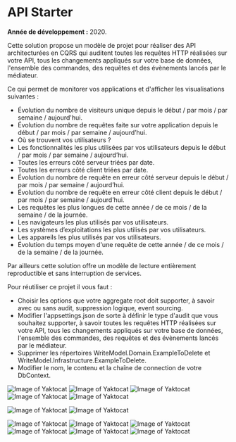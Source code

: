 # API Starter
**Année de développement :** 2020.</br>


Cette solution propose un modèle de projet pour réaliser des API architecturées en CQRS qui auditent toutes les requêtes HTTP réalisées sur votre API, tous les changements appliqués sur votre base de données, l'ensemble des commandes, des requêtes et des évènements lancés par le médiateur.

Ce qui permet de monitorer vos applications et d'afficher les visualisations suivantes :
- Évolution du nombre de visiteurs unique depuis le début / par mois / par semaine / aujourd'hui.
- Évolution du nombre de requêtes faite sur votre application depuis le début / par mois / par semaine / aujourd’hui.
- Où se trouvent vos utilisateurs ?
- Les fonctionnalités les plus utilisées par vos utilisateurs depuis le début / par mois / par semaine / aujourd’hui.
- Toutes les erreurs côté serveur triées par date.
- Toutes les erreurs côté client triées par date.
- Évolution du nombre de requête en erreur côté serveur depuis le début / par mois / par semaine / aujourd’hui.
- Évolution du nombre de requête en erreur côté client depuis le début / par mois / par semaine / aujourd’hui.
- Les requêtes les plus longues de cette année / de ce mois / de la semaine / de la journée.
- Les navigateurs les plus utilisés par vos utilisateurs.
- Les systèmes d’exploitations les plus utilisés par vos utilisateurs.
- Les appareils les plus utilisés par vos utilisateurs.
- Évolution du temps moyen d'une requête de cette année / de ce mois / de la semaine / de la journée.

Par ailleurs cette solution offre un modèle de lecture entièrement reproductible et sans interruption de services.

Pour réutiliser ce projet il vous faut :
- Choisir les options que votre aggregate root doit supporter, à savoir avec ou sans audit, suppression logique, event sourcing.
- Modifier l'appsettings.json de sorte à définir le type d'audit que vous souhaitez supporter, à savoir toutes les requêtes HTTP réalisées sur votre API, tous les changements appliqués sur votre base de données, l'ensemble des commandes, des requêtes et des évènements lancés par le médiateur.
- Supprimer les répertoires WriteModel.Domain.ExampleToDelete et WriteModel.Infrastructure.ExampleToDelete.
- Modifier le nom, le contenu et la chaîne de connection de votre DbContext. 


![Image of Yaktocat](https://imgur.com/de1nouL.png)
![Image of Yaktocat](https://imgur.com/wbASat4.png)
![Image of Yaktocat](https://imgur.com/cPgua94.png)
![Image of Yaktocat](https://imgur.com/NtU7Zif.png)
![Image of Yaktocat](https://imgur.com/Oba6OOO.png)

![Image of Yaktocat](https://imgur.com/rwzs9Cb.png)
![Image of Yaktocat](https://imgur.com/NiUCwwf.png)

![Image of Yaktocat](https://imgur.com/1PCxn6x.png)
![Image of Yaktocat](https://imgur.com/vHtTAOv.png)
![Image of Yaktocat](https://imgur.com/dP5wgBz.png)
![Image of Yaktocat](https://imgur.com/36EqePL.png)
![Image of Yaktocat](https://imgur.com/DZ9HkoB.png)
![Image of Yaktocat](https://imgur.com/DZ9HkoB.png)
